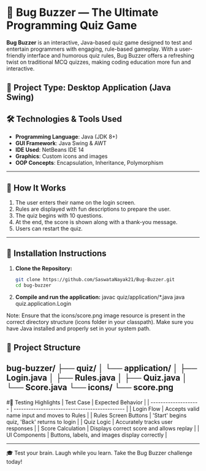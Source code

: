 # 🐞 Bug Buzzer — The Ultimate Programming Quiz Game

**Bug Buzzer** is an interactive, Java-based quiz game designed to test and entertain programmers with engaging, rule-based gameplay. With a user-friendly interface and humorous quiz rules, Bug Buzzer offers a refreshing twist on traditional MCQ quizzes, making coding education more fun and interactive.

📌 **Project Type**: Desktop Application (Java Swing)  
---

## 🛠️ Technologies & Tools Used

- **Programming Language**: Java (JDK 8+)
- **GUI Framework**: Java Swing & AWT
- **IDE Used**: NetBeans IDE 14
- **Graphics**: Custom icons and images
- **OOP Concepts**: Encapsulation, Inheritance, Polymorphism

---
## 🧩 How It Works

1. The user enters their name on the login screen.
2. Rules are displayed with fun descriptions to prepare the user.
3. The quiz begins with 10 questions.
4. At the end, the score is shown along with a thank-you message.
5. Users can restart the quiz.
   
---

## 🚀 Installation Instructions

1. **Clone the Repository:**

   ```bash
   git clone https://github.com/SaswataNayak21/Bug-Buzzer.git
   cd bug-buzzer

2. **Compile and run the application:**
   javac quiz/application/*.java
   java quiz.application.Login

Note: Ensure that the icons/score.png image resource is present in the correct directory structure (icons folder in your classpath).
      Make sure you have Java installed and properly set in your system path.

## 📁 Project Structure
bug-buzzer/
├── quiz/
│   └── application/
│       ├── Login.java
│       ├── Rules.java
│       ├── Quiz.java
│       └── Score.java
└── icons/
    └── score.png
---
#🧪 Testing Highlights
| Test Case            | Expected Behavior                             |
| -------------------- | --------------------------------------------- |
| Login Flow           | Accepts valid name input and moves to Rules   |
| Rules Screen Buttons | 'Start' begins quiz, 'Back' returns to login  |
| Quiz Logic           | Accurately tracks user responses              |
| Score Calculation    | Displays correct score and allows replay      |
| UI Components        | Buttons, labels, and images display correctly |

---
🎓 Test your brain. Laugh while you learn. Take the Bug Buzzer challenge today!

